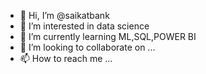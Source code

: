 - 👋 Hi, I’m @saikatbank
- 👀 I’m interested in data science
- 🌱 I’m currently learning ML,SQL,POWER BI
- 💞️ I’m looking to collaborate on ...
- 📫 How to reach me ...

<!---
saikatbank/saikatbank is a ✨ special ✨ repository because its `README.md` (this file) appears on your GitHub profile.
You can click the Preview link to take a look at your changes.
--->
